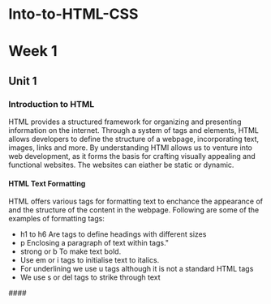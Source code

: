 # Into-to-HTML-CSS
# Week 1
## Unit 1
### Introduction to HTML
HTML provides a structured framework for organizing and presenting information on the internet. Through a system of tags and elements, HTML allows developers to define the structure of a webpage, incorporating text, images, links and more. By understanding HTMl allows us to venture into web development, as it forms the basis for crafting visually appealing and functional websites. The websites can eiather be static or dynamic.
#### HTML Text Formatting
<p>HTML offers various tags for formatting text to enchance the appearance of and the structure of the content in the webpage. Following are some of the examples of formatting tags: 
  <ul>
<li> h1 to h6 Are tags to define headings with different sizes</li>
  <li> p  Enclosing a paragraph of text within tags."</li>
  <li> strong or b To make text bold.</li>
  <li> Use em or i tags to initialise text to italics.</li>
  <li> For underlining we use u tags although it is not a standard HTML tags</li>
  <li> We use s or del tags to strike through text</li>
  </ul>
</p>
####
